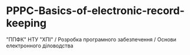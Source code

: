 # PPPC-Basics-of-electronic-record-keeping
"ППФК" НТУ "ХПІ" / Розробка програмного забезпечення / Основи електронного діловодства
